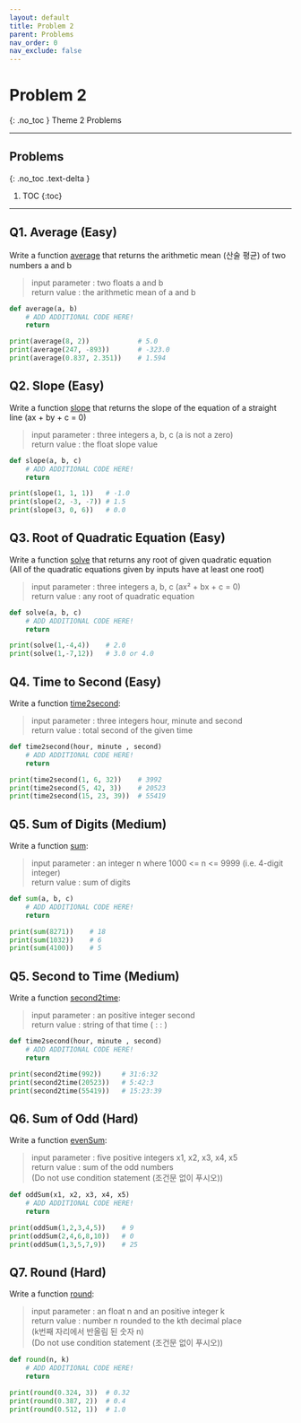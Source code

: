 ```yaml
---
layout: default
title: Problem 2
parent: Problems
nav_order: 0
nav_exclude: false
---
```


# Problem 2
{: .no_toc }
Theme 2 Problems

- - -           
## Problems
{: .no_toc .text-delta }
1. TOC
{:toc}
- - -         

## Q1. Average (Easy)
Write a function <U>average</U> that returns the arithmetic mean (산술 평균) of two numbers a and b          
> input parameter : two floats a and b          
> return value : the arithmetic mean of a and b        

```python
def average(a, b)
    # ADD ADDITIONAL CODE HERE!
    return

print(average(8, 2))            # 5.0
print(average(247, -893))       # -323.0
print(average(0.837, 2.351))    # 1.594
```     

## Q2. Slope (Easy)
Write a function <U>slope</U> that returns the slope of the equation of a straight line (ax + by + c = 0)          
> input parameter : three integers a, b, c (a is not a zero)          
> return value : the float slope value        

```python
def slope(a, b, c)
    # ADD ADDITIONAL CODE HERE!
    return

print(slope(1, 1, 1))   # -1.0
print(slope(2, -3, -7)) # 1.5
print(slope(3, 0, 6))   # 0.0
```     

## Q3. Root of Quadratic Equation (Easy)
Write a function <U>solve</U> that returns any root of given quadratic equation          
(All of the quadratic equations given by inputs have at least one root)          
> input parameter : three integers a, b, c (ax² + bx + c = 0)          
> return value : any root of quadratic equation         

```python
def solve(a, b, c)
    # ADD ADDITIONAL CODE HERE!
    return

print(solve(1,-4,4))    # 2.0
print(solve(1,-7,12))   # 3.0 or 4.0
```     

## Q4. Time to Second (Easy)
Write a function <U>time2second</U>:
> input parameter : three integers hour, minute and second          
> return value : total second of the given time         

```python
def time2second(hour, minute , second)
    # ADD ADDITIONAL CODE HERE!
    return

print(time2second(1, 6, 32))    # 3992
print(time2second(5, 42, 3))    # 20523
print(time2second(15, 23, 39))  # 55419
```     

## Q5. Sum of Digits (Medium)
Write a function <U>sum</U>:
> input parameter : an integer n where 1000 <= n <= 9999 (i.e. 4-digit integer)          
> return value : sum of digits         

```python
def sum(a, b, c)
    # ADD ADDITIONAL CODE HERE!
    return

print(sum(8271))    # 18
print(sum(1032))    # 6
print(sum(4100))    # 5
```     

## Q5. Second to Time (Medium)
Write a function <U>second2time</U>:
> input parameter : an positive integer second          
> return value : string of that time (<Hour> : <Minute> : <Second>)         

```python
def time2second(hour, minute , second)
    # ADD ADDITIONAL CODE HERE!
    return

print(second2time(992))     # 31:6:32
print(second2time(20523))   # 5:42:3
print(second2time(55419))   # 15:23:39
```     

## Q6. Sum of Odd (Hard)
Write a function <U>evenSum</U>:
> input parameter : five positive integers x1, x2, x3, x4, x5          
> return value : sum of the odd numbers         
(Do not use condition statement (조건문 없이 푸시오))           

```python
def oddSum(x1, x2, x3, x4, x5)
    # ADD ADDITIONAL CODE HERE!
    return

print(oddSum(1,2,3,4,5))    # 9
print(oddSum(2,4,6,8,10))   # 0
print(oddSum(1,3,5,7,9))    # 25
```     

## Q7. Round (Hard)
Write a function <U>round</U>:
> input parameter : an float n and an positive integer k         
> return value : number n rounded to the kth decimal place     
(k번째 자리에서 반올림 된 숫자 n)           
(Do not use condition statement (조건문 없이 푸시오))           

```python
def round(n, k)
    # ADD ADDITIONAL CODE HERE!
    return

print(round(0.324, 3))  # 0.32
print(round(0.387, 2))  # 0.4
print(round(0.512, 1))  # 1.0
```     
